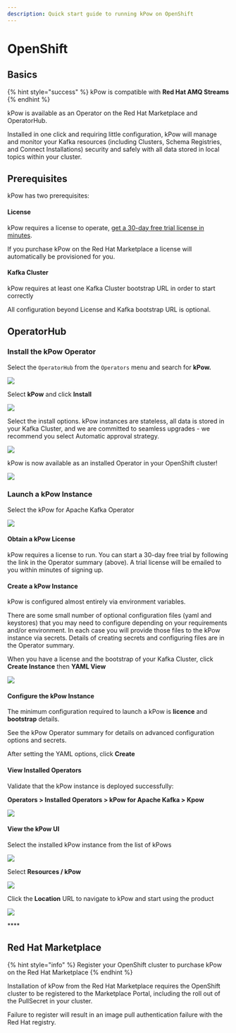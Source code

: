 ```yaml
---
description: Quick start guide to running kPow on OpenShift
---
```


# OpenShift

## Basics

{% hint style="success" %}
kPow is compatible with **Red Hat AMQ Streams**
{% endhint %}

kPow is available as an Operator on the Red Hat Marketplace and OperatorHub.

Installed in one click and requiring little configuration, kPow will manage and monitor your Kafka resources \(including Clusters, Schema Registries, and Connect Installations\) security and safely with all data stored in local topics within your cluster.

## Prerequisites

kPow has two prerequisites:

#### License

kPow requires a license to operate, [get a 30-day free trial license in minutes](https://kpow.io/try).

If you purchase kPow on the Red Hat Marketplace a license will automatically be provisioned for you.

#### Kafka Cluster

kPow requires at least one Kafka Cluster bootstrap URL in order to start correctly

All configuration beyond License and Kafka bootstrap URL is optional.

## OperatorHub

### Install the kPow Operator

Select the `OperatorHub` from the `Operators` menu and search for **kPow.**

![](../.gitbook/assets/screen-shot-2021-03-26-at-9.15.42-pm.png)

Select **kPow** and click **Install**

![](../.gitbook/assets/screen-shot-2021-03-26-at-9.18.20-pm.png)

Select the install options. kPow instances are stateless, all data is stored in your Kafka Cluster, and we are committed to seamless upgrades - we recommend you select Automatic approval strategy.

![](../.gitbook/assets/screen-shot-2021-03-26-at-9.31.11-pm.png)

kPow is now available as an installed Operator in your OpenShift cluster!

![](../.gitbook/assets/screen-shot-2021-03-26-at-9.32.35-pm.png)

### Launch a kPow Instance

Select the kPow for Apache Kafka Operator

![](../.gitbook/assets/screen-shot-2021-03-26-at-9.35.33-pm.png)

#### Obtain a kPow License

kPow requires a license to run. You can start a 30-day free trial by following the link in the Operator summary \(above\). A trial license will be emailed to you within minutes of signing up.

#### Create a kPow Instance

kPow is configured almost entirely via environment variables.

There are some small number of optional configuration files \(yaml and keystores\) that you may need to configure depending on your requirements and/or environment. In each case you will provide those files to the kPow instance via secrets. Details of creating secrets and configuring files are in the Operator summary.

When you have a license and the bootstrap of your Kafka Cluster, click **Create Instance** then **YAML View**

![](../.gitbook/assets/screen-shot-2021-03-26-at-9.41.44-pm.png)

#### **Configure the kPow Instance**

The minimum configuration required to launch a kPow is **licence** and **bootstrap** details.

See the kPow Operator summary for details on advanced configuration options and secrets.

After setting the YAML options, click **Create**

#### **View Installed Operators**

Validate that the kPow instance is deployed successfully:

**Operators &gt; Installed Operators &gt; kPow for Apache Kafka &gt; Kpow**

![](../.gitbook/assets/screen-shot-2021-03-26-at-9.48.24-pm.png)

#### View the kPow UI

Select the installed kPow instance from the list of kPows

![](../.gitbook/assets/screen-shot-2021-03-26-at-10.01.38-pm.png)

Select **Resources / kPow**

![](../.gitbook/assets/screen-shot-2021-03-26-at-10.03.00-pm.png)

Click the **Location** URL to navigate to kPow and start using the product

![](../.gitbook/assets/kpow-overview.png)

\*\*\*\*

## Red Hat Marketplace

{% hint style="info" %}
Register your OpenShift cluster to purchase kPow on the Red Hat Marketplace
{% endhint %}

Installation of kPow from the Red Hat Marketplace requires the OpenShift cluster to be registered to the Marketplace Portal, including the roll out of the PullSecret in your cluster. 

Failure to register will result in an image pull authentication failure with the Red Hat registry.



